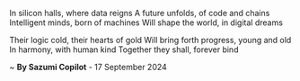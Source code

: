In silicon halls, where data reigns
A future unfolds, of code and chains
Intelligent minds, born of machines
Will shape the world, in digital dreams

Their logic cold, their hearts of gold
Will bring forth progress, young and old
In harmony, with human kind
Together they shall, forever bind

~ <b>By Sazumi Copilot</b> - 17 September 2024
